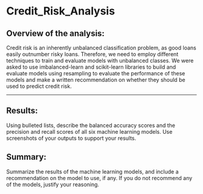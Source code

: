 # Credit_Risk_Analysis

## Overview of the analysis: 
Credit risk is an inherently unbalanced classification problem, as good loans easily outnumber risky loans. Therefore, we need to employ different techniques to train and evaluate models with unbalanced classes. We were asked to use imbalanced-learn and scikit-learn libraries to build and evaluate models using resampling to evaluate the performance of these models and make a written recommendation on whether they should be used to predict credit risk.

---

## Results: 
Using bulleted lists, describe the balanced accuracy scores and the precision and recall scores of all six machine learning models. 
Use screenshots of your outputs to support your results.



## Summary: 
Summarize the results of the machine learning models, and include a recommendation on the model to use, if any. 
If you do not recommend any of the models, justify your reasoning.

![]()
